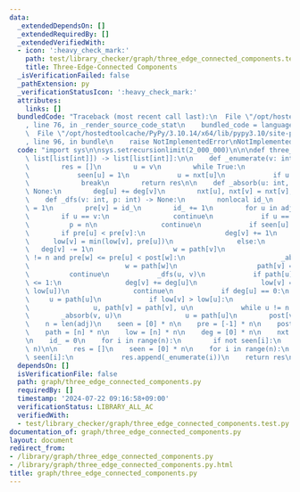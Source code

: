 ```yaml
---
data:
  _extendedDependsOn: []
  _extendedRequiredBy: []
  _extendedVerifiedWith:
  - icon: ':heavy_check_mark:'
    path: test/library_checker/graph/three_edge_connected_components.test.py
    title: Three-Edge-Connected Components
  _isVerificationFailed: false
  _pathExtension: py
  _verificationStatusIcon: ':heavy_check_mark:'
  attributes:
    links: []
  bundledCode: "Traceback (most recent call last):\n  File \"/opt/hostedtoolcache/PyPy/3.10.14/x64/lib/pypy3.10/site-packages/onlinejudge_verify/documentation/build.py\"\
    , line 76, in _render_source_code_stat\n    bundled_code = language.bundle(\n\
    \  File \"/opt/hostedtoolcache/PyPy/3.10.14/x64/lib/pypy3.10/site-packages/onlinejudge_verify/languages/python.py\"\
    , line 96, in bundle\n    raise NotImplementedError\nNotImplementedError\n"
  code: "import sys\n\nsys.setrecursionlimit(2_000_000)\n\n\ndef three_edge_connected_components(adj:\
    \ list[list[int]]) -> list[list[int]]:\n\n    def _enumerate(v: int) -> list[int]:\n\
    \        res = []\n        u = v\n        while True:\n            res.append(u)\n\
    \            seen[u] = 1\n            u = nxt[u]\n            if u == v:\n   \
    \             break\n        return res\n\n    def _absorb(u: int, v: int) ->\
    \ None:\n        deg[u] += deg[v]\n        nxt[u], nxt[v] = nxt[v], nxt[u]\n\n\
    \    def _dfs(v: int, p: int) -> None:\n        nonlocal id_\n        seen[v]\
    \ = 1\n        pre[v] = id_\n        id_ += 1\n        for u in adj[v]:\n    \
    \        if u == v:\n                continue\n            if u == p:\n      \
    \          p = n\n                continue\n            if seen[u]:\n        \
    \        if pre[u] < pre[v]:\n                    deg[v] += 1\n              \
    \      low[v] = min(low[v], pre[u])\n                else:\n                 \
    \   deg[v] -= 1\n                    w = path[v]\n                    while w\
    \ != n and pre[w] <= pre[u] < post[w]:\n                        _absorb(v, w)\n\
    \                        w = path[w]\n                    path[v] = w\n      \
    \          continue\n            _dfs(u, v)\n            if path[u] == n and deg[u]\
    \ <= 1:\n                deg[v] += deg[u]\n                low[v] = min(low[v],\
    \ low[u])\n                continue\n            if deg[u] == 0:\n           \
    \     u = path[u]\n            if low[v] > low[u]:\n                low[v] = low[u]\n\
    \                u, path[v] = path[v], u\n            while u != n:\n        \
    \        _absorb(v, u)\n                u = path[u]\n        post[v] = id_\n\n\
    \    n = len(adj)\n    seen = [0] * n\n    pre = [-1] * n\n    post = [0] * n\n\
    \    path = [n] * n\n    low = [n] * n\n    deg = [0] * n\n    nxt = list(range(n))\n\
    \n    id_ = 0\n    for i in range(n):\n        if not seen[i]:\n            _dfs(i,\
    \ n)\n\n    res = []\n    seen = [0] * n\n    for i in range(n):\n        if not\
    \ seen[i]:\n            res.append(_enumerate(i))\n    return res\n"
  dependsOn: []
  isVerificationFile: false
  path: graph/three_edge_connected_components.py
  requiredBy: []
  timestamp: '2024-07-22 09:16:58+09:00'
  verificationStatus: LIBRARY_ALL_AC
  verifiedWith:
  - test/library_checker/graph/three_edge_connected_components.test.py
documentation_of: graph/three_edge_connected_components.py
layout: document
redirect_from:
- /library/graph/three_edge_connected_components.py
- /library/graph/three_edge_connected_components.py.html
title: graph/three_edge_connected_components.py
---
```

